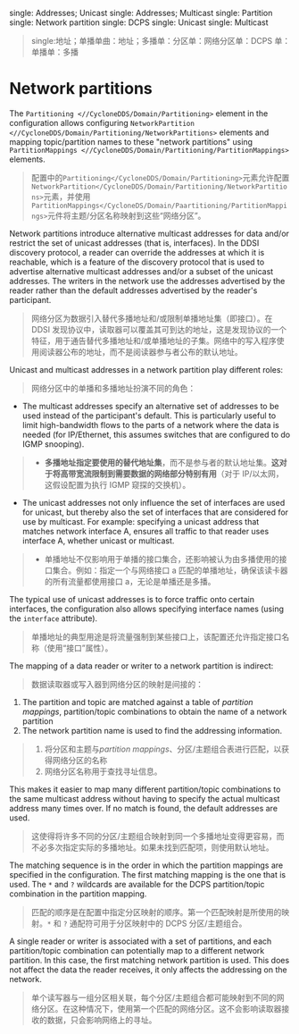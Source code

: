 single: Addresses; Unicast single: Addresses; Multicast single: Partition single: Network partition single: DCPS single: Unicast single: Multicast

> single:地址；单播单曲：地址；多播单：分区单：网络分区单：DCPS 单：单播单：多播

# Network partitions

The `Partitioning <//CycloneDDS/Domain/Partitioning>` element in the configuration allows configuring `NetworkPartition <//CycloneDDS/Domain/Partitioning/NetworkPartitions>` elements and mapping topic/partition names to these "network partitions" using `PartitionMappings <//CycloneDDS/Domain/Partitioning/PartitionMappings>` elements.

> 配置中的`Partitioning</CycloneDDS/Domain/Partitioning>`元素允许配置`NetworkPartition</CycloneDDS/Domain/Partitioning/NetworkPartitions>`元素，并使用`PartitionMappings</CycloneDS/Domain/Paartitioning/PartitionMappings>`元件将主题/分区名称映射到这些“网络分区”。

Network partitions introduce alternative multicast addresses for data and/or restrict the set of unicast addresses (that is, interfaces). In the DDSI discovery protocol, a reader can override the addresses at which it is reachable, which is a feature of the discovery protocol that is used to advertise alternative multicast addresses and/or a subset of the unicast addresses. The writers in the network use the addresses advertised by the reader rather than the default addresses advertised by the reader's participant.

> 网络分区为数据引入替代多播地址和/或限制单播地址集（即接口）。在 DDSI 发现协议中，读取器可以覆盖其可到达的地址，这是发现协议的一个特征，用于通告替代多播地址和/或单播地址的子集。网络中的写入程序使用阅读器公布的地址，而不是阅读器参与者公布的默认地址。

Unicast and multicast addresses in a network partition play different roles:

> 网络分区中的单播和多播地址扮演不同的角色：

- The multicast addresses specify an alternative set of addresses to be used instead of the participant's default. This is particularly useful to limit high-bandwidth flows to the parts of a network where the data is needed (for IP/Ethernet, this assumes switches that are configured to do IGMP snooping).

> - **多播地址指定要使用的替代地址集**，而不是参与者的默认地址集。**这对于将高带宽流限制到需要数据的网络部分特别有用**（对于 IP/以太网，这假设配置为执行 IGMP 窥探的交换机）。

- The unicast addresses not only influence the set of interfaces are used for unicast, but thereby also the set of interfaces that are considered for use by multicast. For example: specifying a unicast address that matches network interface A, ensures all traffic to that reader uses interface A, whether unicast or multicast.

> - 单播地址不仅影响用于单播的接口集合，还影响被认为由多播使用的接口集合。例如：指定一个与网络接口 a 匹配的单播地址，确保该读卡器的所有流量都使用接口 a，无论是单播还是多播。

The typical use of unicast addresses is to force traffic onto certain interfaces, the configuration also allows specifying interface names (using the `interface` attribute).

> 单播地址的典型用途是将流量强制到某些接口上，该配置还允许指定接口名称（使用“接口”属性）。

The mapping of a data reader or writer to a network partition is indirect:

> 数据读取器或写入器到网络分区的映射是间接的：

1.  The partition and topic are matched against a table of _partition mappings_, partition/topic combinations to obtain the name of a network partition
2.  The network partition name is used to find the addressing information.

> 1. 将分区和主题与*partition mappings*、分区/主题组合表进行匹配，以获得网络分区的名称
> 2. 网络分区名称用于查找寻址信息。

This makes it easier to map many different partition/topic combinations to the same multicast address without having to specify the actual multicast address many times over. If no match is found, the default addresses are used.

> 这使得将许多不同的分区/主题组合映射到同一个多播地址变得更容易，而不必多次指定实际的多播地址。如果未找到匹配项，则使用默认地址。

The matching sequence is in the order in which the partition mappings are specified in the configuration. The first matching mapping is the one that is used. The `*` and `?` wildcards are available for the DCPS partition/topic combination in the partition mapping.

> 匹配的顺序是在配置中指定分区映射的顺序。第一个匹配映射是所使用的映射。`*` 和 `?` 通配符可用于分区映射中的 DCPS 分区/主题组合。

A single reader or writer is associated with a set of partitions, and each partition/topic combination can potentially map to a different network partition. In this case, the first matching network partition is used. This does not affect the data the reader receives, it only affects the addressing on the network.

> 单个读写器与一组分区相关联，每个分区/主题组合都可能映射到不同的网络分区。在这种情况下，使用第一个匹配的网络分区。这不会影响读取器接收的数据，只会影响网络上的寻址。

